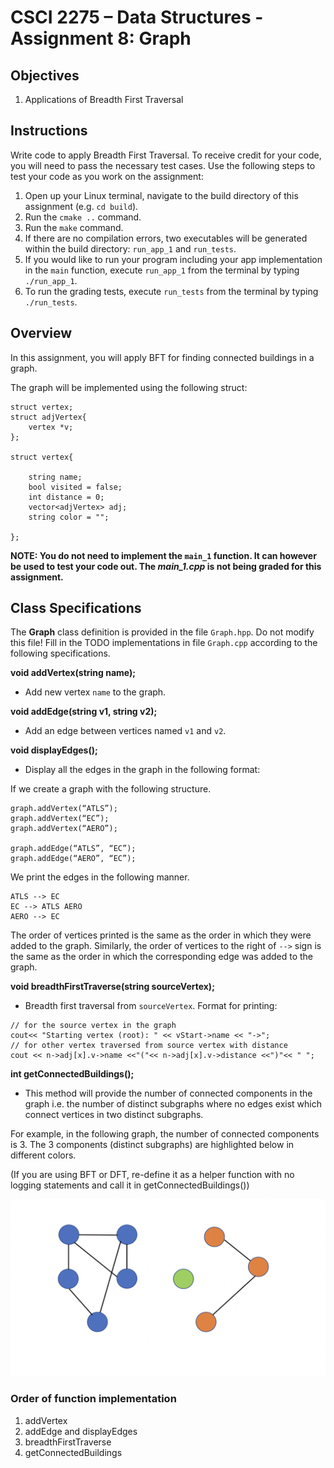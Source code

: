 # CSCI 2275 – Data Structures - Assignment 8: Graph

## Objectives

1. Applications of Breadth First Traversal

## Instructions

Write code to apply Breadth First Traversal. To receive credit for your code, you will need to pass the necessary test cases. Use the following steps to test your code as you work on the assignment:

 1. Open up your Linux terminal, navigate to the build directory of this assignment (e.g. `cd build`).
 2. Run the `cmake ..` command.
 3. Run the `make` command.
 4. If there are no compilation errors, two executables will be generated within the build directory: `run_app_1` and `run_tests`.
 5. If you would like to run your program including your app implementation in the `main` function, execute `run_app_1` from the terminal by typing `./run_app_1`.
 6. To run the grading tests, execute `run_tests` from the terminal by typing `./run_tests`. 

## Overview

In this assignment, you will apply BFT for finding connected buildings in a graph.

The graph will be implemented using the following struct: 

```
struct vertex;
struct adjVertex{
    vertex *v;
};

struct vertex{

    string name;
    bool visited = false;
    int distance = 0;
    vector<adjVertex> adj;
    string color = "";

};
```

**NOTE: You do not need to implement the `main_1` function. It can however be used to test your code out. The *main_1.cpp* is not being graded for this assignment.**

## Class Specifications

The ​**Graph** class definition is provided in the file `Graph.hpp​`. ​Do not modify this file!​ ​Fill in the TODO implementations in file ​`Graph.cpp​` according to the following specifications. 

**void addVertex(string name);** 
+ Add new vertex `name` to the graph.

**void addEdge(string v1, string v2);** 
+ Add an edge between vertices named `v1` and `v2`.

**void displayEdges();** 
+ Display all the edges in the graph in the following format:

If we create a graph with the following structure.

```
graph.addVertex(“ATLS”);
graph.addVertex(“EC”);
graph.addVertex(“AERO”);

graph.addEdge(“ATLS”, “EC”);
graph.addEdge(“AERO”, “EC”);
```

We print the edges in the following manner.

```
ATLS --> EC
EC --> ATLS AERO
AERO --> EC
```

The order of vertices printed is the same as the order in which they were added to the graph. Similarly, the order of vertices to the right of `-->` sign is the same as the order in which the
corresponding edge was added to the graph.

**void breadthFirstTraverse(string sourceVertex);**
+ Breadth first traversal from `sourceVertex`. Format for printing:

```
// for the source vertex in the graph
cout<< "Starting vertex (root): " << vStart->name << "->";
// for other vertex traversed from source vertex with distance
cout << n->adj[x].v->name <<"("<< n->adj[x].v->distance <<")"<< " ";
```

**int getConnectedBuildings();**
+ This method will provide the number of connected components in the graph i.e. the number of distinct subgraphs where no edges exist which connect vertices in two distinct subgraphs. 

For example, in the following graph, the number of connected components is 3. The 3 components (distinct subgraphs) are highlighted below in different colors. 

(If you are using BFT or DFT, re-define it as a helper function with no logging statements and call it in getConnectedBuildings())

![Graph Example](images/Image1.png)


### Order of function implementation

1. addVertex
2. addEdge and displayEdges
3. breadthFirstTraverse
4. getConnectedBuildings
